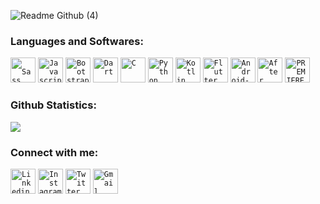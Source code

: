 ![Readme Github (4)](https://user-images.githubusercontent.com/73248007/120210144-15dce300-c24d-11eb-81fd-e72ee2aacfa8.png)


### Languages and Softwares:
<code><img width="40px" src="https://img.icons8.com/color/48/000000/sass.png" title = " Sass"  /></code>
<code><img width="40px" src="https://img.icons8.com/color/48/000000/javascript.png" title="Javascript"/></code>
<code><img width="40px" src="https://img.icons8.com/color/48/000000/bootstrap.png" title = "Bootstrap"/></code>
<code><img width="40px" src="https://img.icons8.com/color/48/000000/dart.png" title = "Dart"/></code>
<code><img width="40px" src="https://img.icons8.com/color/3x/c-programming.png" title="C"/></code>
<code><img width="40px" src="https://img.icons8.com/color/4x/000000/python.png" title="Python"/></code>
<code><img width="40px" src="https://img.icons8.com/color/48/000000/kotlin.png" title="Kotlin"/></code>
<code><img width="40px" src="https://img.icons8.com/color/48/000000/flutter.png" title="Flutter"/></code>
<code><img width="40px" src="https://1.bp.blogspot.com/-LgTa-xDiknI/X4EflN56boI/AAAAAAAAPuk/24YyKnqiGkwRS9-_9suPKkfsAwO4wHYEgCLcBGAsYHQ/s0/image9.png" alt ="Android-Studio"/></code>
<code><img width="40px" src="https://img.icons8.com/color/48/000000/adobe-after-effects.png" title = "After Effects"/></code>
<code><img width="40px" src="https://img.icons8.com/color/48/000000/adobe-premiere-pro.png" title = "PREMIERE PRO"/></code>
 
### Github Statistics:
<img src="https://github-readme-stats.vercel.app/api?username=jatiinyadav&&show_icons=true&count_private=true&theme=algolia" />

### Connect with me:
<code><a href="https://www.linkedin.com/in/jatin-yadav-77409b19b/"><img width="40px" src="https://img.icons8.com/color/8x/000000/linkedin.png" title="Linkedin"/></a></code>
<code><a href="https://www.instagram.com/jatiin_yadav"><img width="40px" src="https://img.icons8.com/fluent/48/000000/instagram-new.png" title="Instagram"/></a></code>
<code><a href="https://twitter.com/jatiin_yadav"><img width="40px" src="https://img.icons8.com/fluent/48/000000/twitter.png" title="Twitter"/></a></code>
<code><a href="mailto:jatiinhere@gmail.com"><img width="40px" src="https://img.icons8.com/fluent/48/000000/gmail.png" title="Gmail"/></a></code>
